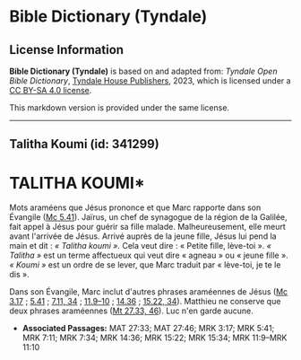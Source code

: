 # Bible Dictionary (Tyndale)

## License Information

**Bible Dictionary (Tyndale)** is based on and adapted from: _Tyndale Open Bible Dictionary_, [Tyndale House Publishers](https://tyndaleopenresources.com/), 2023, which is licensed under a [CC BY-SA 4.0 license](https://creativecommons.org/licenses/by-sa/4.0/legalcode.en).

This markdown version is provided under the same license.



--------------------------------

## Talitha Koumi (id: 341299)

TALITHA KOUMI\*
===============

Mots araméens que Jésus prononce et que Marc rapporte dans son Évangile ([Mc 5\.41](https://ref.ly/Mark5:41)). Jaïrus, un chef de synagogue de la région de la Galilée, fait appel à Jésus pour guérir sa fille malade. Malheureusement, elle meurt avant l'arrivée de Jésus. Arrivé auprès de la jeune fille, Jésus lui pend la main et dit : *« Talitha koumi ».* Cela veut dire : « Petite fille, lève\-toi ». *« Talitha »* est un terme affectueux qui veut dire « agneau » ou « jeune fille ». *« Koumi »* est un ordre de se lever, que Marc traduit par « lève\-toi, je te le dis ».

Dans son Évangile, Marc inclut d'autres phrases araméennes de Jésus ([Mc 3\.17](https://ref.ly/Mark3:17) ; [5\.41](https://ref.ly/Mark5:41) ; [7\.11, 34](https://ref.ly/Mark7:11,Mark7:34) ; [11\.9–10](https://ref.ly/Mark11:9-Mark11:10) ; [14\.36](https://ref.ly/Mark14:36) ; [15\.22, 34](https://ref.ly/Mark15:22,Mark15:34)). Matthieu ne conserve que deux phrases araméennes ([Mt 27\.33, 46](https://ref.ly/Matt27:33,Matt27:46)). Luc n'en garde aucune.

* **Associated Passages:** MAT 27:33; MAT 27:46; MRK 3:17; MRK 5:41; MRK 7:11; MRK 7:34; MRK 14:36; MRK 15:22; MRK 15:34; MRK 11:9–MRK 11:10

